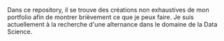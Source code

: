 Dans ce repository, il se trouve des créations non exhaustives de mon portfolio afin de montrer brièvement ce que je peux faire. Je suis actuellement à la recherche d'une alternance dans le domaine de la Data Science. 
